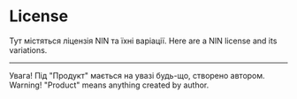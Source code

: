 # License

Тут містяться ліцензія NIN та їхні варіації.
Here are a NIN license and its variations.

---

Увага! Під "Продукт" мається на увазі будь-що, створено автором.
Warning! "Product" means anything created by author.
